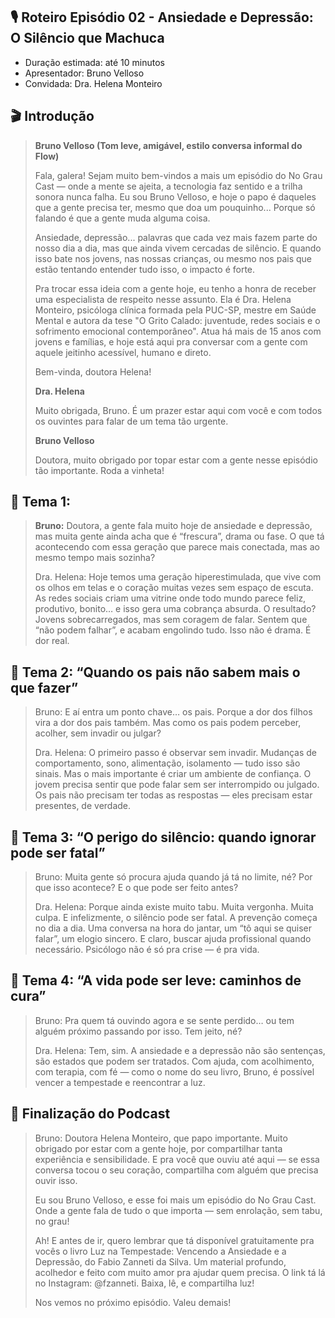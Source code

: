 ## 🎙️ **Roteiro Episódio 02 - Ansiedade e Depressão: O Silêncio que Machuca**

* Duração estimada: até 10 minutos
* Apresentador: Bruno Velloso
* Convidada: Dra. Helena Monteiro

## 🎬 **Introdução**

> **Bruno Velloso (Tom leve, amigável, estilo conversa informal do Flow)**
>
> Fala, galera! Sejam muito bem-vindos a mais um episódio do No Grau Cast — onde a mente se ajeita, a tecnologia faz sentido e a trilha sonora nunca falha.
> Eu sou Bruno Velloso, e hoje o papo é daqueles que a gente precisa ter, mesmo que doa um pouquinho... Porque só falando é que a gente muda alguma coisa.
>
> Ansiedade, depressão... palavras que cada vez mais fazem parte do nosso dia a dia, mas que ainda vivem cercadas de silêncio. 
> E quando isso bate nos jovens, nas nossas crianças, ou mesmo nos pais que estão tentando entender tudo isso, o impacto é forte.
>
> Pra trocar essa ideia com a gente hoje, eu tenho a honra de receber uma especialista de respeito nesse assunto.
> Ela é Dra. Helena Monteiro, psicóloga clínica formada pela PUC-SP, mestre em Saúde Mental e autora da tese "O Grito Calado: juventude, redes sociais e o sofrimento emocional contemporâneo". Atua há mais de 15 
> anos com jovens e famílias, e hoje está aqui pra conversar com a gente com aquele jeitinho acessível, humano e direto.
>
> Bem-vinda, doutora Helena!
>
> **Dra. Helena**
>
> Muito obrigada, Bruno. É um prazer estar aqui com você e com todos os ouvintes para falar de um tema tão urgente.
>
> **Bruno Velloso**
>
> Doutora, muito obrigado por topar estar com a gente nesse episódio tão importante. Roda a vinheta! 

## 🧩 **Tema 1:**

> **Bruno:** Doutora, a gente fala muito hoje de ansiedade e depressão, mas muita gente ainda acha que é “frescura”, drama ou fase. O que tá acontecendo com essa geração que parece mais conectada, mas ao mesmo
> tempo mais sozinha?
>
> Dra. Helena: Hoje temos uma geração hiperestimulada, que vive com os olhos em telas e o coração muitas vezes sem espaço de escuta. As redes sociais criam uma vitrine onde todo mundo parece feliz, produtivo,
> bonito… e isso gera uma cobrança absurda.
> O resultado? Jovens sobrecarregados, mas sem coragem de falar. Sentem que “não podem falhar”, e acabam engolindo tudo. Isso não é drama. É dor real.

## 🧩 **Tema 2: “Quando os pais não sabem mais o que fazer”**

> Bruno: E aí entra um ponto chave… os pais. Porque a dor dos filhos vira a dor dos pais também. Mas como os pais podem perceber, acolher, sem invadir ou julgar?
>
> Dra. Helena: O primeiro passo é observar sem invadir. Mudanças de comportamento, sono, alimentação, isolamento — tudo isso são sinais. Mas o mais importante é criar um ambiente de confiança. O jovem precisa
> sentir que pode falar sem ser interrompido ou julgado. Os pais não precisam ter todas as respostas — eles precisam estar presentes, de verdade.

## 🧩 **Tema 3: “O perigo do silêncio: quando ignorar pode ser fatal”**

> Bruno: Muita gente só procura ajuda quando já tá no limite, né? Por que isso acontece? E o que pode ser feito antes?
>
> Dra. Helena:
> Porque ainda existe muito tabu. Muita vergonha. Muita culpa. E infelizmente, o silêncio pode ser fatal.
> A prevenção começa no dia a dia. Uma conversa na hora do jantar, um “tô aqui se quiser falar”, um elogio sincero.
> E claro, buscar ajuda profissional quando necessário. Psicólogo não é só pra crise — é pra vida.

## 🧩 **Tema 4: “A vida pode ser leve: caminhos de cura”**

> Bruno: Pra quem tá ouvindo agora e se sente perdido… ou tem alguém próximo passando por isso. Tem jeito, né?
>
> Dra. Helena:
> Tem, sim. A ansiedade e a depressão não são sentenças, são estados que podem ser tratados.
> Com ajuda, com acolhimento, com terapia, com fé — como o nome do seu livro, Bruno, é possível vencer a tempestade e reencontrar a luz.

## 🎤 **Finalização do Podcast**

> Bruno: Doutora Helena Monteiro, que papo importante. Muito obrigado por estar com a gente hoje, por compartilhar tanta experiência e sensibilidade.
> E pra você que ouviu até aqui — se essa conversa tocou o seu coração, compartilha com alguém que precisa ouvir isso.
>
> Eu sou Bruno Velloso, e esse foi mais um episódio do No Grau Cast.
> Onde a gente fala de tudo o que importa — sem enrolação, sem tabu, no grau!
>
> Ah! E antes de ir, quero lembrar que tá disponível gratuitamente pra vocês o livro Luz na Tempestade: Vencendo a Ansiedade e a Depressão, do Fabio Zanneti da Silva.
> Um material profundo, acolhedor e feito com muito amor pra ajudar quem precisa.
> O link tá lá no Instagram: @fzanneti. Baixa, lê, e compartilha luz!
>
> Nos vemos no próximo episódio. Valeu demais!
